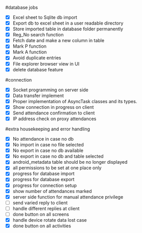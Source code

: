 #database jobs
- [x] Excel sheet to Sqlite db import
- [x] Export db to excel sheet in a user readable directory
- [x] Store imported table in database folder permanently
- [x] Reg_No search function
- [x] Fetch date and make a new column in table
- [x] Mark P function
- [x] Mark A function
- [x] Avoid duplicate entries
- [x] File explorer browser view in UI
- [x] delete database feature

#connection
- [x] Socket programming on server side
- [x] Data transfer implement
- [x] Proper implementation of AsyncTask classes and its types.
- [x] Show connection in progress on client
- [x] Send attendance confirmation to client
- [x] IP address check on proxy attendances

#extra housekeeping and error handling
- [x] No attendance in case no db
- [x] No import in case no file selected
- [x] No export in case no db available
- [x] No export in case no db and table selected
- [x] android_metadata table should be no longer displayed
- [x] all permissions to be set at one place only
- [x] progress for database import
- [x] progress for database export
- [x] progress for connection setup
- [x] show number of attendances marked
- [x] server side function for manual attendance privilege
- [ ] send varied reply to client
- [ ] handle different replies at client
- [ ] done button on all screens
- [x] handle device rotate data lost case
- [x] done button on all activities